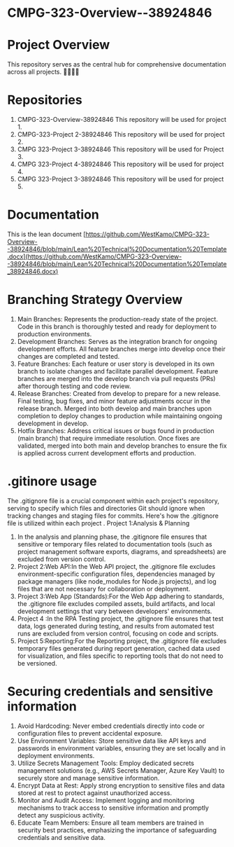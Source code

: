 # CMPG-323-Overview--38924846
# Project Overview
This repository serves as the central hub for comprehensive documentation across all projects.
🚴‍♀️🚴‍♂️
# Repositories
1. CMPG-323-Overview-38924846  This repository will be used for project 1.
2. CMPG-323-Project 2-38924846 This repository will be used for project 2.
3. CMPG 323-Project 3-38924846 This repository will be used for Project 3.
4. CMPG 323-Project 4-38924846 This repository will be used for project 4.
5. CMPG 323-Project 3-38924846 This repository will be used for project 5.

# Documentation
This is the lean document [https://github.com/WestKamo/CMPG-323-Overview--38924846/blob/main/Lean%20Technical%20Documentation%20Template.docx](https://github.com/WestKamo/CMPG-323-Overview--38924846/blob/main/Lean%20Technical%20Documentation%20Template_38924846.docx)  

# Branching Strategy Overview
1.	Main Branches:
Represents the production-ready state of the project. Code in this branch is thoroughly tested and ready for deployment to production environments.
2.	Development Branches:
Serves as the integration branch for ongoing development efforts. All feature branches merge into develop once their changes are completed and tested.
3.	Feature Branches:
Each feature or user story is developed in its own branch to isolate changes and facilitate parallel development.
Feature branches are merged into the develop branch via pull requests (PRs) after thorough testing and code review.
4.	Release Branches:
Created from develop to prepare for a new release. Final testing, bug fixes, and minor feature adjustments occur in the release branch.
Merged into both develop and main branches upon completion to deploy changes to production while maintaining ongoing development in develop.
5.	Hotfix Branches:
Address critical issues or bugs found in production (main branch) that require immediate resolution.
 Once fixes are validated, merged into both main and develop branches to ensure the fix is applied across current development efforts and production.

# .gitinore usage
The .gitignore file is a crucial component within each project's repository, serving to specify which files and directories Git should ignore when tracking changes and staging files for commits. Here's how the .gitignore file is utilized within each project .
Project 1:Analysis & Planning
1. In the analysis and planning phase, the .gitignore file ensures that sensitive or temporary files related to documentation tools (such as project management software exports, diagrams, and spreadsheets) are excluded from version control.
2. Project 2:Web API:In the Web API project, the .gitignore file excludes environment-specific configuration files, dependencies managed by package managers (like node_modules for Node.js projects), and log files that are not necessary for collaboration or deployment.
3. Project 3:Web App (Standards):For the Web App adhering to standards, the .gitignore file excludes compiled assets, build artifacts, and local development settings that vary between developers' environments.
4. Project 4 :In the RPA Testing project, the .gitignore file ensures that test data, logs generated during testing, and results from automated test runs are excluded from version control, focusing on code and scripts.
5. Project 5:Reporting:For the Reporting project, the .gitignore file excludes temporary files generated during report generation, cached data used for visualization, and files specific to reporting tools that do not need to be versioned.

# Securing credentials and sensitive information
1.  Avoid Hardcoding: Never embed credentials directly into code or configuration files to prevent accidental exposure.
2. Use Environment Variables: Store sensitive data like API keys and passwords in environment variables, ensuring they are set locally and in deployment environments.
3. Utilize Secrets Management Tools: Employ dedicated secrets management solutions (e.g., AWS Secrets Manager, Azure Key Vault) to securely store and manage sensitive information.
4. Encrypt Data at Rest: Apply strong encryption to sensitive files and data stored at rest to protect against unauthorized access.
5.  Monitor and Audit Access: Implement logging and monitoring mechanisms to track access to sensitive information and promptly detect any suspicious activity.
6.  Educate Team Members: Ensure all team members are trained in security best practices, emphasizing the importance of safeguarding credentials and sensitive data.
